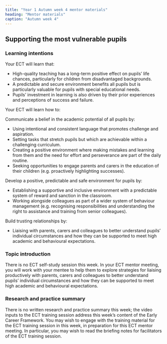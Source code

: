 ```yaml
---
title: "Year 1 Autumn week 4 mentor materials"
heading: "Mentor materials"
caption: "Autumn week 4"
---
```



## Supporting the most vulnerable pupils

### Learning intentions

Your ECT will learn that:

- High-quality teaching has a long-term positive effect on pupils’ life chances, particularly for children from disadvantaged backgrounds.
- A predictable and secure environment benefits all pupils but is particularly valuable for pupils with special educational needs.
- Pupils’ investment in learning is also driven by their prior experiences and perceptions of success and failure.

Your ECT will learn how to:

Communicate a belief in the academic potential of all pupils by:

- Using intentional and consistent language that promotes challenge and aspiration.
- Setting tasks that stretch pupils but which are achievable within a challenging curriculum.
- Creating a positive environment where making mistakes and learning from them and the need for effort and perseverance are part of the daily routine.
- Seeking opportunities to engage parents and carers in the education of their children (e.g. proactively highlighting successes).

Develop a positive, predictable and safe environment for pupils by:

- Establishing a supportive and inclusive environment with a predictable system of reward and sanction in the classroom.
- Working alongside colleagues as part of a wider system of behaviour management (e.g. recognising responsibilities and understanding the right to assistance and training from senior colleagues).

Build trusting relationships by:

- Liaising with parents, carers and colleagues to better understand pupils’ individual circumstances and how they can be supported to meet high academic and behavioural expectations.

### Topic introduction

There is no ECT self-study session this week. In your ECT mentor meeting, you will work with your mentee to help them to explore strategies for liaising productively with parents, carers and colleagues to better understand pupils’ individual circumstances and how they can be supported to meet high academic and behavioural expectations.


### Research and practice summary

There is no written research and practice summary this week; the video inputs to the ECT training session address this week’s content of the Early Career Framework. You may wish to engage with the training material for the ECT training session in this week, in preparation for this ECT mentor meeting. In particular, you may wish to read the briefing notes for facilitators of the ECT training session.


